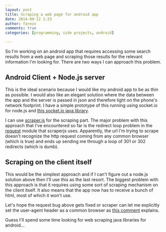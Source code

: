 ```yaml
---
layout: post
title: Scraping a web page for android app
date: 2014-09-12 1:23
author: farezv
comments: true
categories: [programming, side projects, android]

---
```


So I'm working on an android app that requires accessing some search results from a web page and scraping those results for the relevant information I'm looking for. There are two ways I can approach this problem.

## Android Client + Node.js server
This is the ideal scenario because I would like my android app to be as thin as possible. I would also like an elegant solution where the data between the app and the server is passed in json and therefore light on the phone's network footprint. I have a simple prototype of this running using socket.io for node.js and [this socket.io java library](https://github.com/francoisTemasys/socket.io-java-client).

I can use [scraper.js](https://github.com/ruipgil/scraperjs) for the scraping part. The major problem with this approach that I've encountered so far is the redirect loop problem in the [request](https://github.com/mikeal/request/issues/311) module that scraperjs uses. Apparently, the url I'm trying to scrape doesn't recognize the http request coming from any common browser (which is true) and ends up sending me through a loop of 301 or 302 redirects (which is dumb).

## Scraping on the client itself
This would be the simplest approach and if I can't figure out a node.js solution above then I'll use this as the last resort. The biggest problem with this approach is that it requires using some sort of scraping mechanism on the client itself. It also means that the app now has to receive a bunch of html, most of which it won't use.

Let's hope the request bug above gets fixed or scraper can let me explicitly set the user-agent header as a common browser as [this comment](https://github.com/mikeal/request/issues/311#issuecomment-17230969) explains.

Guess I'll spend some time looking for web scraping java libraries for android...